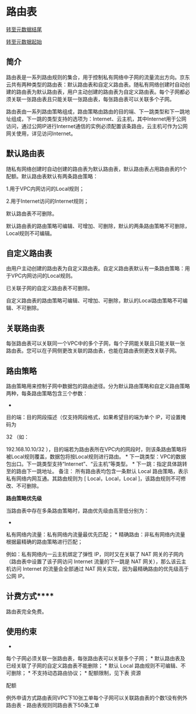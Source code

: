 # **路由表**

[转至元数据结尾](http://cf.jd.com/pages/viewpage.action?pageId=96004124#page-metadata-end)

[转至元数据起始](http://cf.jd.com/pages/viewpage.action?pageId=96004124#page-metadata-start)

## **简介**

路由表是一系列路由规则的集合，用于控制私有网络中子网的流量流出方向。京东云共有两种类型的路由表：默认路由表和自定义路由表。随私有网络创建时自动创建的路由表为默认路由表，用户主动创建的路由表为自定义路由表。每个子网都必须关联一张路由表且只能关联一张路由表，每张路由表可以关联多个子网。

路由表由一系列路由策略组成，路由策略由路由的目的端、下一跳类型和下一跳地址组成，下一跳的类型支持的选项为：Internet、云主机，其中Internet用于公网访问，通过公网IP进行Internet通信的实例必须配置该条路由，云主机可作为公网网关使用，详见访问Internet。

## **默认路由表**

随私有网络创建时自动创建的路由表为默认路由表，默认路由表占用路由表的1个配额。默认路由表默认有两条路由策略：

1.用于VPC内网访问的Local规则；

2.用于Internet访问的Internet规则；

默认路由表不可删除。

默认路由表的路由策略可编辑、可增加、可删除，默认的两条路由策略不可删除，Local规则不可编辑。

## **自定义路由表**

由用户主动创建的路由表为自定义路由表。自定义路由表默认有一条路由策略：用于VPC内网访问的Local规则。

已关联子网的自定义路由表不可删除。

自定义路由表的路由策略可编辑、可增加、可删除，默认的Local路由策略不可编辑、不可删除。

## **关联路由表**

每张路由表可以关联同一个VPC中的多个子网，每个子网能关联且只能关联一张路由表。您可以在子网侧更改关联的路由表，也能在路由表侧更改关联子网。

## **路由策略**

路由策略用来控制子网中数据包的路由途径。分为默认路由策略和自定义路由策略两种，每条路由策略包含三个参数：

* 
目的端：目的网段描述（仅支持网段格式，如果希望目的端为单个 IP，可设置掩码为

32
（如：

192.168.10.10/32
），目的端若为路由表所在VPC内的网段时，则该条路由策略将被Local规则覆盖，数据包将按Local规则进行路由。
* 
下一跳类型：VPC的数据包出口。下一跳类型支持“Internet”、“云主机”等类型。
* 
下一跳：指定具体跳转至的路由下一跳地址。
备注： 所有路由表均包含一条默认 Local 路由策略，表示私有网络内网互通。其路由规则为 [ Local，Local，Local ]，该路由规则不可修改、不可删除。

**路由策略优先级**

当路由表中存在多条路由策略时，路由优先级由高至低分别为：

* 
私有网络内流量：私有网络内流量最优先匹配；
* 
精确路由：非私有网络内流量根据最精确的路由策略进行匹配；

例如：私有网络内一云主机绑定了弹性 IP，同时又在关联了 NAT 网关的子网内（路由表中设置了该子网访问 Internet 流量的下一跳是 NAT 网关），那么该云主机访问 Internet 的流量会全部通过 NAT 网关实现，因为最精确路由的优先级高于公网 IP。

## **计费方式******

路由表完全免费。

## **使用约束**

* 
每个子网必须关联一张路由表，每张路由表可以关联多个子网；
* 
默认路由表及已经关联了子网的自定义路由表不能删除；
* 
默认 Local 路由规则不可编辑、不可删除；
* 
不支持动态路由协议；
* 
配额限制，见下表
资源

配额

例外申请方式路由表同VPC下10张工单每个子网可以关联路由表的个数1没有例外路由表 - 路由表规则同路由表下50条工单